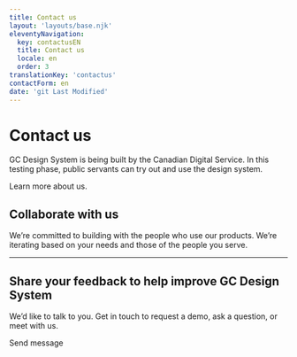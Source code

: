 ```yaml
---
title: Contact us
layout: 'layouts/base.njk'
eleventyNavigation:
  key: contactusEN
  title: Contact us
  locale: en
  order: 3
translationKey: 'contactus'
contactForm: en
date: 'git Last Modified'
---
```


# Contact us

GC Design System is being built by the Canadian Digital Service. In this testing phase, public servants can try out and use the design system.

Learn more <gcds-link href="{{ links.about }}">about us</gcds-link>.

## Collaborate with us

We’re committed to building with the people who use our products. We’re iterating based on your needs and those of the people you serve.

<hr class="my-500" />

## Share your feedback to help improve GC Design System

We’d like to talk to you. Get in touch to request a demo, ask a question, or meet with us.

<form class="my-500 contact-us-form" name="contactEN" method="post" style="min-height: 32rem;" action="https://qao6j5zrqcys7evf2azwko4ju40xvfjy.lambda-url.ca-central-1.on.aws/submission">
  <input type="hidden" name="form-name" value="contactEN" />
  <input name="honeypot" type="text" aria-label="bot" hidden/>

  <gcds-input type="text" input-id="name" label="Full name" size="30" required></gcds-input>
  <gcds-input type="email" input-id="email" label="Email address" size="50" required></gcds-input>
  <gcds-fieldset fieldset-id="reasonForContact" legend="Reason for your communication" required>
    <gcds-radio radio-id="requestADemo" name="reasonForContact" label="Request a demo" value="Request a demo" hint="Book a demo of GC Design System for your team."></gcds-radio>
    <gcds-radio radio-id="reportAnIssue" name="reasonForContact" label="Report an issue" value="Report an issue" hint="Communicate a problem you've found."></gcds-radio>
    <gcds-radio radio-id="participateInUserResearch" name="reasonForContact" label="Participate in user research" value="Participate in user research" hint="We'll add your email to a list for user interviews and research."></gcds-radio>
    <gcds-radio radio-id="other" name="reasonForContact" label="Other" value="Other" hint="Provide a reason in the message field."></gcds-radio>
  </gcds-fieldset>
  <gcds-textarea label="Message" textarea-id="message" hint="Write your question or comment." required></gcds-textarea>
  <div hidden>
    <gcds-input type="text" input-id="bot-field" label="bot"></gcds-input>
  </div>
  <gcds-button button-role="primary" type="submit">
    Send message
  </gcds-button>
</form>
